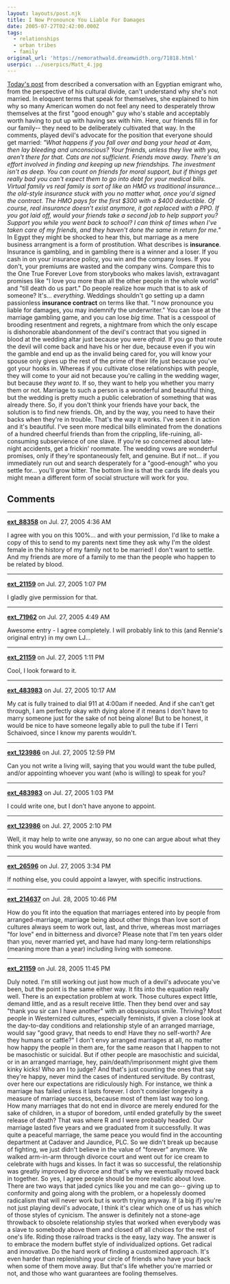 ```yaml
---
layout: layouts/post.njk
title: I Now Pronounce You Liable For Damages
date: 2005-07-27T02:42:00.000Z
tags:
  - relationships
  - urban tribes
  - family
original_url: 'https://nemorathwald.dreamwidth.org/71818.html'
userpic: ../userpics/Matt_4.jpg
---
```

[Today's post](http://www.livejournal.com/users/renniekins/360248.html) from described a conversation with an Egyptian emigrant who, from the perspective of his cultural divide, can't understand why she's not married. In eloquent terms that speak for themselves, she explained to him why so many American women do not feel any need to desperately throw themselves at the first "good enough" guy who's stable and acceptably worth having to put up with having sex with him. Here, our friends fill in for our family-- they need to be deliberately cultivated that way. In the comments, played devil's advocate for the position that everyone should get married: _"What happens if you fall over and bang your head at 4am, then lay bleeding and unconscious? Your friends, unless they live with you, aren't there for that. Cats are not sufficient. Friends move away. There's an effort involved in finding and keeping up new friendships. The investment isn't as deep. You can count on friends for moral support, but if things get really bad you can't expect them to go into debt for your medical bills. Virtual family vs real family is sort of like an HMO vs traditional insurance... the old-style insurance stuck with you no matter what, once you'd signed the contract. The HMO pays for the first $300 with a $400 deductible. Of course, real insurance doesn't exist anymore, it got replaced with a PPO. If you got laid off, would your friends take a second job to help support you? Support you while you went back to school? I can think of times when I've taken care of my friends, and they haven't done the same in return for me."_ In Egypt they might be shocked to hear this, but marriage as a mere business arrangment is a form of prostitution. What describes is **insurance**. Insurance is gambling, and in gambling there is a winner and a loser. If you cash in on your insurance policy, you win and the company loses. If you don't, your premiums are wasted and the company wins. Compare this to the One True Forever Love from storybooks who makes lavish, extravagant promises like "I love you more than all the other people in the whole world" and "till death do us part." Do people realize how much that is to ask of someone? It's... _everything._ Weddings shouldn't go setting up a damn passionless **insurance contract** on terms like that. "I now pronounce you liable for damages, you may indemnify the underwriter." You can lose at the marriage gambling game, and you can lose _big time._ That is a cesspool of brooding resentment and regrets, a nightmare from which the only escape is dishonorable abandonment of the devil's contract that you signed in blood at the wedding altar just because you were _afraid._ If you go that route the devil will come back and have his or her due, because even if you win the gamble and end up as the invalid being cared for, you will know your spouse only gives up the rest of the prime of their life just because you've got your hooks in. Whereas if you cultivate close relationships with people, they will come to your aid not because you're calling in the wedding wager, but because _they want to_. If so, they want to help you whether you marry them or not. Marriage to such a person is a wonderful and beautiful thing, but the wedding is pretty much a public celebration of something that was already there. So, if you don't think your friends have your back, the solution is to find new friends. Oh, and by the way, you need to have their backs when they're in trouble. That's the way it works. I've seen it in action and it's beautiful. I've seen more medical bills eliminated from the donations of a hundred cheerful friends than from the crippling, life-ruining, all-consuming subservience of one slave. If you're so concerned about late-night accidents, get a frickin' roommate. The wedding vows are wonderful promises, only if they're spontaneously felt, and genuine. But if not... if you immediately run out and search desperately for a "good-enough" who you settle for... you'll grow bitter. The bottom line is that the cards life deals you might mean a different form of social structure will work for you.

## Comments

---

**[ext_88358](https://www.dreamwidth.org/users/ext_88358)** on Jul. 27, 2005 4:36 AM

I agree with you on this 100%... and with your permission, I'd like to make a copy of this to send to my parents next time they ask why I'm the oldest female in the history of my family not to be married! I don't want to settle. And my friends are more of a family to me than the people who happen to be related by blood.

---

**[ext_21159](https://www.dreamwidth.org/users/ext_21159)** on Jul. 27, 2005 1:07 PM

I gladly give permission for that.

---

**[ext_71962](https://www.dreamwidth.org/users/ext_71962)** on Jul. 27, 2005 4:49 AM

Awesome entry - I agree completely. I will probably link to this (and Rennie's original entry) in my own LJ...

---

**[ext_21159](https://www.dreamwidth.org/users/ext_21159)** on Jul. 27, 2005 1:11 PM

Cool, I look forward to it.

---

**[ext_483983](https://www.dreamwidth.org/users/ext_483983)** on Jul. 27, 2005 10:17 AM

My cat is fully trained to dial 911 at 4:00am if needed. And if she can't get through, I am perfectly okay with dying alone if it means I don't have to marry someone just for the sake of not being alone! But to be honest, it would be nice to have someone legally able to pull the tube if I Terri Schaivoed, since I know my parents wouldn't.

---

**[ext_123986](https://www.dreamwidth.org/users/ext_123986)** on Jul. 27, 2005 12:59 PM

Can you not write a living will, saying that you would want the tube pulled, and/or appointing whoever you want (who is willing) to speak for you?

---

**[ext_483983](https://www.dreamwidth.org/users/ext_483983)** on Jul. 27, 2005 1:03 PM

I could write one, but I don't have anyone to appoint.

---

**[ext_123986](https://www.dreamwidth.org/users/ext_123986)** on Jul. 27, 2005 2:10 PM

Well, it may help to write one anyway, so no one can argue about what they think you would have wanted.

---

**[ext_26596](https://www.dreamwidth.org/users/ext_26596)** on Jul. 27, 2005 3:34 PM

If nothing else, you could appoint a lawyer, with specific instructions.

---

**[ext_214637](https://www.dreamwidth.org/users/ext_214637)** on Jul. 28, 2005 10:46 PM

How do you fit into the equation that marriages entered into by people from arranged-marriage, marriage being about other things than love sort of cultures always seem to work out, last, and thrive, whereas most marriages "for love" end in bitterness and divorce? Please note that I'm ten years older than you, never married yet, and have had many long-term relationships (meaning more than a year) including living with someone.

---

**[ext_21159](https://www.dreamwidth.org/users/ext_21159)** on Jul. 28, 2005 11:45 PM

Duly noted. I'm still working out just how much of a devil's advocate you've been, but the point is the same either way. It fits into the equation really well. There is an expectation problem at work. Those cultures expect little, demand little, and as a result receive little. Then they bend over and say "thank you sir can I have another" with an obsequious smile. Thriving? Most people in Westernized cultures, especially feminists, if given a close look at the day-to-day conditions and relationship style of an arranged marriage, would say "good gravy, that needs to end! Have they no self-worth? Are they humans or cattle?" I don't envy arranged marriages at all, no matter how happy the people in them are, for the same reason that I happen to not be masochistic or suicidal. But if other people are masochistic and suicidal, or in an arranged marriage, hey, pain/death/imprisonment might give them kinky kicks! Who am I to judge? And that's just counting the ones that say they're happy, never mind the cases of indentured servitude. By contrast, over here our expectations are ridiculously high. For instance, we think a marriage has failed unless it lasts forever. I don't consider longevity a measure of marriage success, because most of them last way too long. How many marriages that do not end in divorce are merely endured for the sake of children, in a stupor of boredom, until ended gratefully by the sweet release of death? That was where R and I were probably headed. Our marriage lasted five years and we graduated from it successfully. It was quite a peaceful marriage, the same peace you would find in the accounting department at Cadaver and Jaundice, PLC. So we didn't break up because of fighting, we just didn't believe in the value of "forever" anymore. We walked arm-in-arm through divorce court and went out for ice cream to celebrate with hugs and kisses. In fact it was so successful, the relationship was greatly improved by divorce and that's why we eventually moved back in together. So yes, I agree people should be more realistic about love. There are two ways that jaded cynics like you and me can go-- giving up to conformity and going along with the problem, or a hopelessly doomed radicalism that will never work but is worth trying anyway. If (a big if) you're not just playing devil's advocate, I think it's clear which one of us has which of those styles of cynicism. The answer is definitely not a stone-age throwback to obsolete relationship styles that worked when everybody was a slave to somebody above them and closed off all choices for the rest of one's life. Riding those railroad tracks is the easy, lazy way. The answer is to embrace the modern buffet style of individualized options. Get radical and innovative. Do the hard work of finding a customized approach. It's even harder than replenishing your circle of friends who have your back when some of them move away. But that's life whether you're married or not, and those who want guarantees are fooling themselves.
